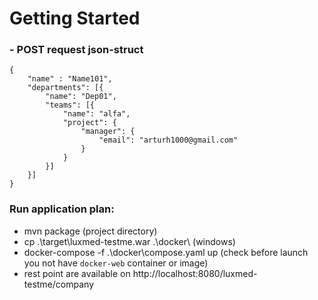 # Getting Started

### - POST request json-struct 
    {
        "name" : "Name101",
        "departments": [{
            "name": "Dep01",
            "teams": [{
                "name": "alfa",
                "project": {
                    "manager": {
                        "email": "arturh1000@gmail.com"
                    }
                }
            }]
        }]
    }
### Run application plan:
- mvn package (project directory)
- cp .\target\luxmed-testme.war .\docker\ (windows)
- docker-compose -f .\docker\compose.yaml up (check before launch you not have `docker-web` container or image)
- rest point are available on http://localhost:8080/luxmed-testme/company